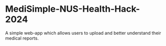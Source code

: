# MediSimple-NUS-Health-Hack-2024
A simple web-app which allows users to upload and better understand their medical reports.
